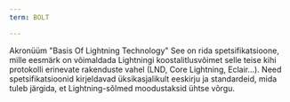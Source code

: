 ```yaml
---
term: BOLT

---
```

Akronüüm "Basis Of Lightning Technology" See on rida spetsifikatsioone, mille eesmärk on võimaldada Lightningi koostalitlusvõimet selle teise kihi protokolli erinevate rakenduste vahel (LND, Core Lightning, Eclair...). Need spetsifikatsioonid kirjeldavad üksikasjalikult eeskirju ja standardeid, mida tuleb järgida, et Lightning-sõlmed moodustaksid ühtse võrgu.